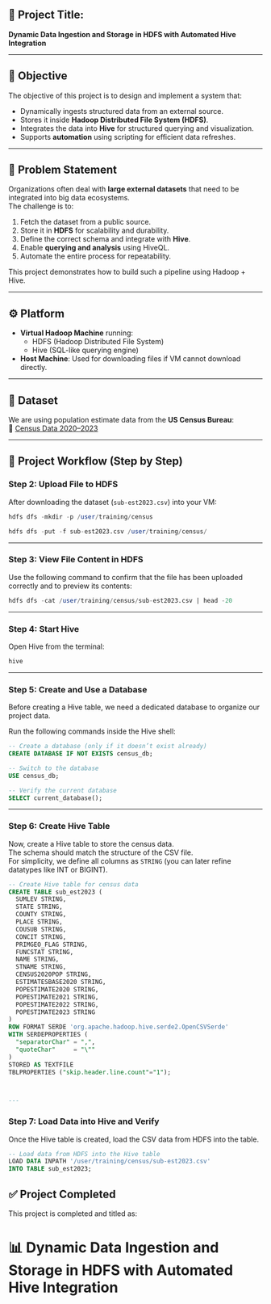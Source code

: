 ## 📌 Project Title:
**Dynamic Data Ingestion and Storage in HDFS with Automated Hive Integration**

---

## 🎯 Objective
The objective of this project is to design and implement a system that:
- Dynamically ingests structured data from an external source.
- Stores it inside **Hadoop Distributed File System (HDFS)**.
- Integrates the data into **Hive** for structured querying and visualization.
- Supports **automation** using scripting for efficient data refreshes.

---

## 📝 Problem Statement
Organizations often deal with **large external datasets** that need to be integrated into big data ecosystems.  
The challenge is to:
1. Fetch the dataset from a public source.  
2. Store it in **HDFS** for scalability and durability.  
3. Define the correct schema and integrate with **Hive**.  
4. Enable **querying and analysis** using HiveQL.  
5. Automate the entire process for repeatability.  

This project demonstrates how to build such a pipeline using Hadoop + Hive.

---

## ⚙️ Platform
- **Virtual Hadoop Machine** running:
  - HDFS (Hadoop Distributed File System)  
  - Hive (SQL-like querying engine)  
- **Host Machine**: Used for downloading files if VM cannot download directly.  

---

## 📂 Dataset
We are using population estimate data from the **US Census Bureau**:  
🔗 [Census Data 2020–2023](https://www2.census.gov/programs-surveys/popest/datasets/2020-2023/cities/totals/sub-est2023.csv)

---

## 🚀 Project Workflow (Step by Step)

### **Step 2: Upload File to HDFS**
After downloading the dataset (`sub-est2023.csv`) into your VM:

```sql
hdfs dfs -mkdir -p /user/training/census

hdfs dfs -put -f sub-est2023.csv /user/training/census/

```
---

###  **Step 3: View File Content in HDFS**
Use the following command to confirm that the file has been uploaded correctly and to preview its contents:

```sql
hdfs dfs -cat /user/training/census/sub-est2023.csv | head -20

```


---

### **Step 4: Start Hive**
Open Hive from the terminal:

```sql
hive
```


---

### **Step 5: Create and Use a Database**
Before creating a Hive table, we need a dedicated database to organize our project data.  

Run the following commands inside the Hive shell:

```sql
-- Create a database (only if it doesn’t exist already)
CREATE DATABASE IF NOT EXISTS census_db;

-- Switch to the database
USE census_db;

-- Verify the current database
SELECT current_database();

```
---

### **Step 6: Create Hive Table**
Now, create a Hive table to store the census data.  
The schema should match the structure of the CSV file.  
For simplicity, we define all columns as `STRING` (you can later refine datatypes like INT or BIGINT).  



```sql
-- Create Hive table for census data
CREATE TABLE sub_est2023 (
  SUMLEV STRING,
  STATE STRING,
  COUNTY STRING,
  PLACE STRING,
  COUSUB STRING,
  CONCIT STRING,
  PRIMGEO_FLAG STRING,
  FUNCSTAT STRING,
  NAME STRING,
  STNAME STRING,
  CENSUS2020POP STRING,
  ESTIMATESBASE2020 STRING,
  POPESTIMATE2020 STRING,
  POPESTIMATE2021 STRING,
  POPESTIMATE2022 STRING,
  POPESTIMATE2023 STRING
)
ROW FORMAT SERDE 'org.apache.hadoop.hive.serde2.OpenCSVSerde'
WITH SERDEPROPERTIES (
  "separatorChar" = ",",
  "quoteChar"     = "\""
)
STORED AS TEXTFILE
TBLPROPERTIES ("skip.header.line.count"="1");



---


```


### **Step 7: Load Data into Hive and Verify**
Once the Hive table is created, load the CSV data from HDFS into the table.  

```sql
-- Load data from HDFS into the Hive table
LOAD DATA INPATH '/user/training/census/sub-est2023.csv'
INTO TABLE sub_est2023;
```

## ✅ Project Completed  
This project is completed and titled as:  
# 📊 Dynamic Data Ingestion and Storage in HDFS with Automated Hive Integration
